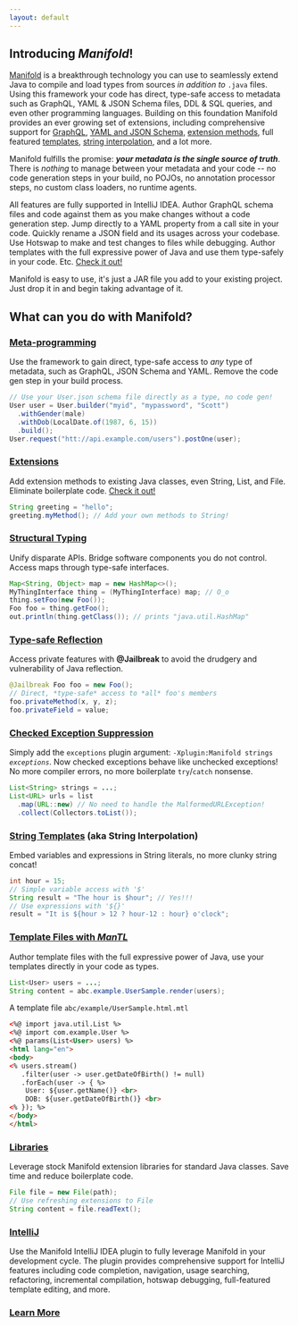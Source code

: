 ```yaml
---
layout: default
---
```


## Introducing _Manifold_!
[Manifold](http://manifold.systems) is a breakthrough technology you can use to seamlessly extend Java to compile and load types from sources
_in addition to_ `.java` files.  Using this framework your code has direct, type-safe access to metadata such as GraphQL, YAML & JSON Schema files, DDL & SQL queries,
and even other programming languages. Building on this foundation Manifold provides an ever growing set of extensions, including comprehensive support for
[GraphQL](http://manifold.systems/docs.html#graphql),
[YAML and JSON Schema](http://manifold.systems/docs.html#json-and-json-schema),
[extension methods](http://manifold.systems/docs.html#extension-classes),
full featured [templates](http://manifold.systems/manifold-templates.html),
[string interpolation](http://manifold.systems/docs.html#templating), and a lot more.

Manifold fulfills the promise: _**your metadata is the single source of truth**_. There is *nothing* to manage between your metadata and your
code -- no code generation steps in your build, no POJOs, no annotation processor steps, no custom class loaders, no runtime agents.

All features are fully supported in IntelliJ IDEA.  Author GraphQL schema files and code against them as you make changes without
a code generation step. Jump directly to a YAML property from a call site in your code. Quickly rename a JSON field and its
usages across your codebase.  Use Hotswap to make and test changes to files while debugging.  Author templates with the full
expressive power of Java and use them type-safely in your code.  Etc. [Check it out!](http://manifold.systems/images/ExtensionMethod.mp4)

Manifold is easy to use, it's just a JAR file you add to your existing project.  Just drop it in and begin taking advantage of it.

## What can you do with Manifold?

### [Meta-programming](http://manifold.systems/docs.html#manifold-in-a-nutshell)
Use the framework to gain direct, type-safe access to <i>any</i> type of metadata, such as GraphQL, JSON Schema and YAML. Remove the code gen step in your build process.
```java
// Use your User.json schema file directly as a type, no code gen!
User user = User.builder("myid", "mypassword", "Scott")
  .withGender(male)
  .withDob(LocalDate.of(1987, 6, 15))
  .build();
User.request("htt://api.example.com/users").postOne(user);
```

### [Extensions](http://manifold.systems/docs.html#the-extension-manifold)
Add extension methods to existing Java classes, even String, List, and File. Eliminate boilerplate code. [Check it out!](http://manifold.systems/images/ExtensionMethod.mp4)
```java
String greeting = "hello";
greeting.myMethod(); // Add your own methods to String!
```

### [Structural Typing](http://manifold.systems/docs.html#structural-interfaces)
Unify disparate APIs. Bridge software components you do not control. Access maps through type-safe interfaces.
```java
Map<String, Object> map = new HashMap<>();
MyThingInterface thing = (MyThingInterface) map; // O_o
thing.setFoo(new Foo());
Foo foo = thing.getFoo();
out.println(thing.getClass()); // prints "java.util.HashMap"
```

### [Type-safe Reflection](http://manifold.systems/docs.html#type-safe-reflection)
Access private features with <b>@Jailbreak</b> to avoid the drudgery and vulnerability of Java reflection.
```java
@Jailbreak Foo foo = new Foo();
// Direct, *type-safe* access to *all* foo's members
foo.privateMethod(x, y, z);
foo.privateField = value;
```

### [Checked Exception Suppression](http://manifold.systems/docs.html#checked-exception-suppression)
Simply add the `exceptions` plugin argument: `-Xplugin:Manifold strings` *`exceptions`*. Now checked exceptions
behave like unchecked exceptions!  No more compiler errors, no more boilerplate `try`/`catch` nonsense.
```java
List<String> strings = ...;
List<URL> urls = list
  .map(URL::new) // No need to handle the MalformedURLException!
  .collect(Collectors.toList());
```

### [String Templates](http://manifold.systems/docs.html#templating) (aka String Interpolation)
Embed variables and expressions in String literals, no more clunky string concat!
```java
int hour = 15;
// Simple variable access with '$'
String result = "The hour is $hour"; // Yes!!!
// Use expressions with '${}'
result = "It is ${hour > 12 ? hour-12 : hour} o'clock";
```

### [Template Files with *ManTL*](http://manifold.systems/manifold-templates.html)
Author template files with the full expressive power of Java, use your templates directly in your code as types.
```java
List<User> users = ...;
String content = abc.example.UserSample.render(users);
```
A template file `abc/example/UserSample.html.mtl`
```html
<%@ import java.util.List %>
<%@ import com.example.User %>
<%@ params(List<User> users) %>
<html lang="en">
<body>
<% users.stream()
   .filter(user -> user.getDateOfBirth() != null)
   .forEach(user -> { %>
    User: ${user.getName()} <br>
    DOB: ${user.getDateOfBirth()} <br>
<% }); %>
</body>
</html>
```

### [Libraries](http://manifold.systems/docs.html#extension-libraries)
Leverage stock Manifold extension libraries for standard Java classes. Save time and reduce boilerplate code.
```java
File file = new File(path);
// Use refreshing extensions to File
String content = file.readText();
```

### [IntelliJ](http://manifold.systems/docs.html#working-with-intellij)
Use the Manifold IntelliJ IDEA plugin to fully leverage Manifold in your development cycle. The plugin provides
comprehensive support for IntelliJ features including code completion, navigation, usage searching, refactoring,
incremental compilation, hotswap debugging, full-featured template editing, and more.

### [Learn More](http://manifold.systems/docs.html)
